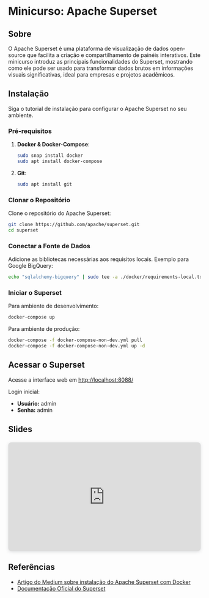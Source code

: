 # Minicurso: Apache Superset

## Sobre

O Apache Superset é uma plataforma de visualização de dados open-source que facilita a criação e compartilhamento de painéis interativos. Este minicurso introduz as principais funcionalidades do Superset, mostrando como ele pode ser usado para transformar dados brutos em informações visuais significativas, ideal para empresas e projetos acadêmicos.

## Instalação

Siga o tutorial de instalação para configurar o Apache Superset no seu ambiente.

### Pré-requisitos

1. **Docker & Docker-Compose**:
    ```bash
    sudo snap install docker
    sudo apt install docker-compose
    ```
2. **Git**:
    ```bash
    sudo apt install git
    ```

### Clonar o Repositório

Clone o repositório do Apache Superset:
```bash
git clone https://github.com/apache/superset.git
cd superset
```

### Conectar a Fonte de Dados

Adicione as bibliotecas necessárias aos requisitos locais. Exemplo para Google BigQuery:
```bash
echo "sqlalchemy-bigquery" | sudo tee -a ./docker/requirements-local.txt
```

### Iniciar o Superset

Para ambiente de desenvolvimento:
```bash
docker-compose up
```

Para ambiente de produção:
```bash
docker-compose -f docker-compose-non-dev.yml pull
docker-compose -f docker-compose-non-dev.yml up -d
```

## Acessar o Superset

Acesse a interface web em [http://localhost:8088/](http://localhost:8088/)

Login inicial:
- **Usuário:** admin
- **Senha:** admin

## Slides

<div style="position: relative; width: 100%; height: 0; padding-top: 56.2500%;
 padding-bottom: 0; box-shadow: 0 2px 8px 0 rgba(63,69,81,0.16); margin-top: 1.6em; margin-bottom: 0.9em; overflow: hidden;
 border-radius: 8px; will-change: transform;">
  <iframe loading="lazy" style="position: absolute; width: 100%; height: 100%; top: 0; left: 0; border: none; padding: 0;margin: 0;"
    src="https:&#x2F;&#x2F;www.canva.com&#x2F;design&#x2F;DAGKdloojxU&#x2F;ZobH5xG6B9qBvXPAjP7CYw&#x2F;view?embed" allowfullscreen="allowfullscreen" allow="fullscreen">
  </iframe>
</div>
<a href="https:&#x2F;&#x2F;www.canva.com&#x2F;design&#x2F;DAGKdloojxU&#x2F;ZobH5xG6B9qBvXPAjP7CYw&#x2F;view?utm_content=DAGKdloojxU&amp;utm_campaign=designshare&amp;utm_medium=embeds&amp;utm_source=link" target="_blank" rel="noopener"></a> 

## Referências

- [Artigo do Medium sobre instalação do Apache Superset com Docker](https://medium.com/yavar/apache-superset-docker-installation-9e4cc58224fd)
- [Documentação Oficial do Superset](https://superset.apache.org/docs/installation/installing-superset-using-docker-compose/)
